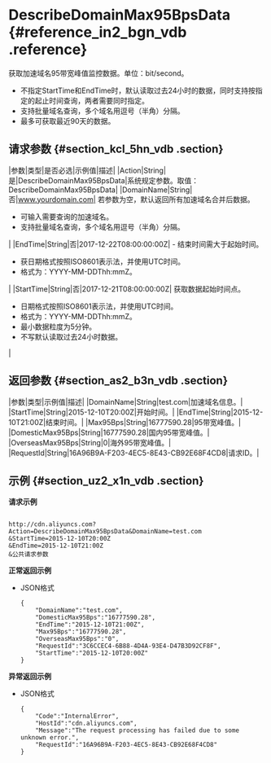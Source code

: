 # DescribeDomainMax95BpsData {#reference_in2_bgn_vdb .reference}

获取加速域名95带宽峰值监控数据。单位：bit/second。

-   不指定StartTime和EndTime时，默认读取过去24小时的数据，同时支持按指定的起止时间查询，两者需要同时指定。
-   支持批量域名查询，多个域名用逗号（半角）分隔。
-   最多可获取最近90天的数据。

## 请求参数 {#section_kcl_5hn_vdb .section}

|参数|类型|是否必选|示例值|描述|
|Action|String|是|DescribeDomainMax95BpsData|系统规定参数。取值：DescribeDomainMax95BpsData|
|DomainName|String|否|www.yourdomain.com| 若参数为空，默认返回所有加速域名合并后数据。

 -   可输入需要查询的加速域名。
-   支持批量域名查询，多个域名用逗号（半角）分隔。

 |
|EndTime|String|否|2017-12-22T08:00:00:00Z| -   结束时间需大于起始时间。
-   获日期格式按照ISO8601表示法，并使用UTC时间。
-   格式为：YYYY-MM-DDThh:mmZ。

 |
|StartTime|String|否|2017-12-21T08:00:00:00Z| 获取数据起始时间点。

 -   日期格式按照ISO8601表示法，并使用UTC时间。
-   格式为：YYYY-MM-DDThh:mmZ。
-   最小数据粒度为5分钟。
-   不写默认读取过去24小时数据。

 |

## 返回参数 {#section_as2_b3n_vdb .section}

|参数|类型|示例值|描述|
|DomainName|String|test.com|加速域名信息。|
|StartTime|String|2015-12-10T20:00Z|开始时间。|
|EndTime|String|2015-12-10T21:00Z|结束时间。|
|Max95Bps|String|16777590.28|95带宽峰值。|
|DomesticMax95Bps|String|16777590.28|国内95带宽峰值。|
|OverseasMax95Bps|String|0|海外95带宽峰值。|
|RequestId|String|16A96B9A-F203-4EC5-8E43-CB92E68F4CD8|请求ID。|

## 示例 {#section_uz2_x1n_vdb .section}

**请求示例**

```

http://cdn.aliyuncs.com?Action=DescribeDomainMax95BpsData&DomainName=test.com
&StartTime=2015-12-10T20:00Z
&EndTime=2015-12-10T21:00Z
&公共请求参数
```

**正常返回示例**

-   JSON格式

    ```
    {
        "DomainName":"test.com",
        "DomesticMax95Bps":"16777590.28",
        "EndTime":"2015-12-10T21:00Z",
        "Max95Bps":"16777590.28",
        "OverseasMax95Bps":"0",
        "RequestId":"3C6CCEC4-6B88-4D4A-93E4-D47B3D92CF8F",
        "StartTime":"2015-12-10T20:00Z"
    }
    ```


**异常返回示例**

-   JSON格式

    ```
    {
        "Code":"InternalError",
        "HostId":"cdn.aliyuncs.com",
        "Message":"The request processing has failed due to some unknown error.",
        "RequestId":"16A96B9A-F203-4EC5-8E43-CB92E68F4CD8"
    }
    ```


